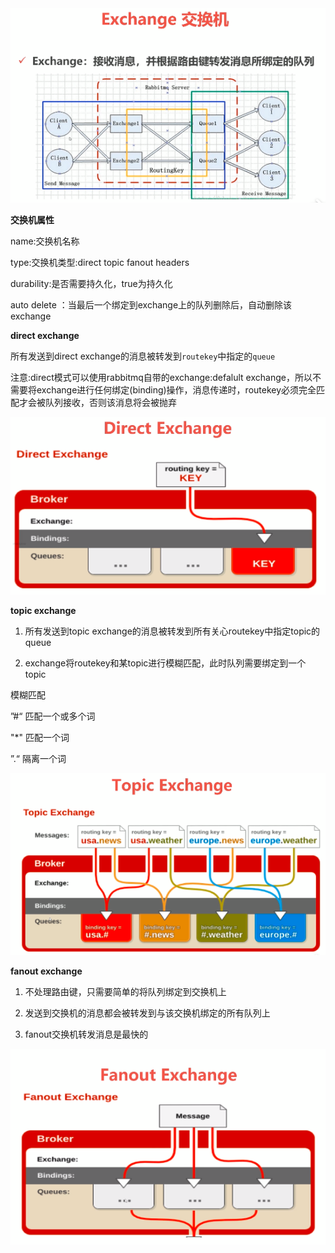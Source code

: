<div align="center"><img  src="images/exchange.png"></div>

**交换机属性**

name:交换机名称

type:交换机类型:direct topic fanout headers

durability:是否需要持久化，true为持久化

auto delete ：当最后一个绑定到exchange上的队列删除后，自动删除该exchange

**direct exchange**

所有发送到direct exchange的消息被转发到`routekey`中指定的`queue`

注意:direct模式可以使用rabbitmq自带的exchange:defalult exchange，所以不需要将exchange进行任何绑定(binding)操作，消息传递时，routekey必须完全匹配才会被队列接收，否则该消息将会被抛弃

<div align="center"><img  src="images/direct-exchange.png"></div>

**topic exchange**

1. 所有发送到topic exchange的消息被转发到所有关心routekey中指定topic的queue

2. exchange将routekey和某topic进行模糊匹配，此时队列需要绑定到一个topic

模糊匹配

”#“  匹配一个或多个词

"*"  匹配一个词

”.“ 隔离一个词

<div align="center"><img  src="images/topic-exchange.png"></div>

**fanout exchange**

1. 不处理路由键，只需要简单的将队列绑定到交换机上

2. 发送到交换机的消息都会被转发到与该交换机绑定的所有队列上

3. fanout交换机转发消息是最快的

<div align="center"><img  src="images/fanout-exchange.png"></div>

